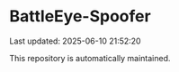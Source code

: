 # BattleEye-Spoofer

Last updated: 2025-06-10 21:52:20

This repository is automatically maintained.
